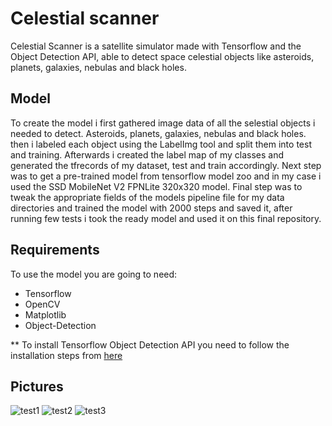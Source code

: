 # Celestial scanner
Celestial Scanner is a satellite simulator made with Tensorflow and the Object Detection API, able to detect space celestial objects like asteroids, planets, galaxies, nebulas and black holes.

## Model
To create the model i first gathered image data of all the selestial objects i needed to detect. Asteroids, planets, galaxies, nebulas and black holes. then i labeled each object using the LabelImg tool and split them into test and training. Afterwards i created the label map of my classes and generated the tfrecords of my dataset, test and train accordingly. Next step was to get a pre-trained model from tensorflow model zoo and in my case i used the SSD MobileNet V2 FPNLite 320x320 model. Final step was to tweak the appropriate fields of the models pipeline file for my data directories and trained the model with 2000 steps and saved it, after running few tests i took the ready model and used it on this final repository.

## Requirements
To use the model you are going to need:
- Tensorflow
- OpenCV
- Matplotlib
- Object-Detection

** To install Tensorflow Object Detection API you need to follow the installation steps from [here](https://github.com/tensorflow/models/blob/master/research/object_detection/g3doc/tf2.md)

## Pictures
![test1](https://user-images.githubusercontent.com/75722160/218894043-71213c9f-001c-4679-b0de-4481c85799e3.png)
![test2](https://user-images.githubusercontent.com/75722160/218894058-22bd7c12-6f55-4d4e-959d-28c680c426aa.png)
![test3](https://user-images.githubusercontent.com/75722160/218894063-df00f83b-0804-43dc-9fb8-5bbdfb22fe50.png)

